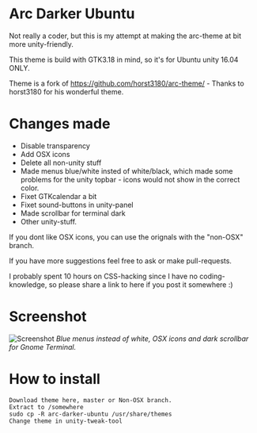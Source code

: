 # Arc Darker Ubuntu

Not really a coder, but this is my attempt at making the arc-theme at bit more unity-friendly.

This theme is build with GTK3.18 in mind, so it's for Ubuntu unity 16.04 ONLY.

Theme is a fork of https://github.com/horst3180/arc-theme/ - Thanks to horst3180 for his wonderful theme.

# Changes made

- Disable transparency
- Add OSX icons
- Delete all non-unity stuff
- Made menus blue/white insted of white/black, which made some problems for the unity topbar - icons would not show in the correct color.
- Fixet GTKcalendar a bit
- Fixet sound-buttons in unity-panel
- Made scrollbar for terminal dark
- Other unity-stuff.

If you dont like OSX icons,  you  can use the orignals with the "non-OSX" branch.

If you have more suggestions feel free to ask or make pull-requests.

I probably spent 10 hours on CSS-hacking since I have no coding-knowledge, so please share a link to here if you post it somewhere :)

# Screenshot

![Screenshot](http://i.imgur.com/Bhz3o8z.jpg)
*Blue menus instead of white, OSX icons and dark scrollbar for Gnome Terminal.*

# How to install

```
Download theme here, master or Non-OSX branch.
Extract to /somewhere
sudo cp -R arc-darker-ubuntu /usr/share/themes
Change theme in unity-tweak-tool
```
